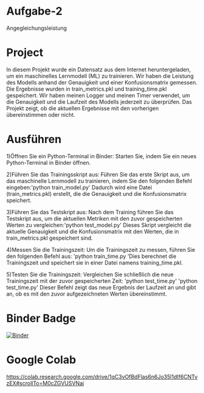 # Aufgabe-2
Angegleichungsleistung
# Project 
In diesem Projekt wurde ein Datensatz aus dem Internet heruntergeladen, um ein maschinelles Lernmodell (ML) zu trainieren. Wir haben die Leistung des Modells anhand der Genauigkeit und einer Konfusionsmatrix gemessen. Die Ergebnisse wurden in train_metrics.pkl und training_time.pkl gespeichert. Wir haben meinen Logger und meinen Timer verwendet, um die Genauigkeit und die Laufzeit des Modells jederzeit zu überprüfen. Das Projekt zeigt, ob die aktuellen Ergebnisse mit den vorherigen übereinstimmen oder nicht.
# Ausführen 
1)Öffnen Sie ein Python-Terminal in Binder: Starten Sie, indem Sie ein neues Python-Terminal in Binder öffnen.

2)Führen Sie das Trainingsskript aus: Führen Sie das erste Skript aus, um das maschinelle Lernmodell zu trainieren, indem Sie den folgenden Befehl eingeben:'python train_model.py' Dadurch wird eine Datei (train_metrics.pkl) erstellt, die die Genauigkeit und die Konfusionsmatrix speichert.

3)Führen Sie das Testskript aus: Nach dem Training führen Sie das Testskript aus, um die aktuellen Metriken mit den zuvor gespeicherten Werten zu vergleichen:'python test_model.py' Dieses Skript vergleicht die aktuelle Genauigkeit und die Konfusionsmatrix mit den Werten, die in train_metrics.pkl gespeichert sind.

4)Messen Sie die Trainingszeit: Um die Trainingszeit zu messen, führen Sie den folgenden Befehl aus: 'python train_time.py
'Dies berechnet die Trainingszeit und speichert sie in einer Datei namens training_time.pkl.

5)Testen Sie die Trainingszeit: Vergleichen Sie schließlich die neue Trainingszeit mit der zuvor gespeicherten Zeit:   'python test_time.py'
'python test_time.py'
Dieser Befehl zeigt das neue Ergebnis der Laufzeit an und gibt an, ob es mit den zuvor aufgezeichneten Werten übereinstimmt.


# Binder Badge 
[![Binder](https://mybinder.org/badge_logo.svg)](https://mybinder.org/v2/gh/OmarAfify10/Aufgabe-2/HEAD)
# Google Colab 
https://colab.research.google.com/drive/1qC3vOfBdFlas6n6Jo35l1dIf6CNTvzEX#scrollTo=M0cZGVUSVNaj
